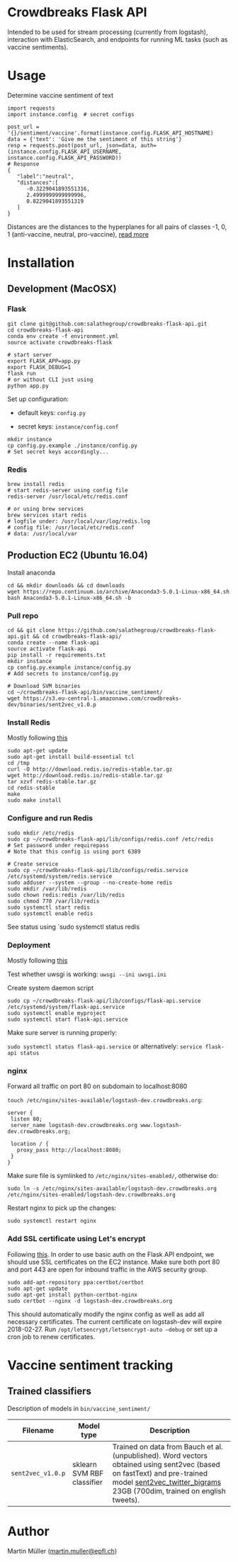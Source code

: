 # Crowdbreaks Flask API 

Intended to be used for stream processing (currently from logstash), interaction with ElasticSearch, and endpoints for running ML tasks (such as vaccine sentiments).

# Usage
Determine vaccine sentiment of text
```
import requests
import instance.config  # secret configs

post_url = '{}/sentiment/vaccine'.format(instance.config.FLASK_API_HOSTNAME)
data = {'text': 'Give me the sentiment of this string'}
resp = requests.post(post_url, json=data, auth=(instance.config.FLASK_API_USERNAME, instance.config.FLASK_API_PASSWORD))
# Response
{  
   "label":"neutral",
   "distances":[  
      -0.3229041893551316,
      2.4999999999999996,
      0.8229041893551319
   ]
}
```
Distances are the distances to the hyperplanes for all pairs of classes -1, 0, 1 (anti-vaccine, neutral, pro-vaccine), [read more](http://scikit-learn.org/stable/modules/generated/sklearn.svm.SVC.html#sklearn.svm.SVC.decision_function)

# Installation
## Development (MacOSX)
### Flask
```
git clone git@github.com:salathegroup/crowdbreaks-flask-api.git
cd crowdbreaks-flask-api
conda env create -f environment.yml
source activate crowdbreaks-flask

# start server
export FLASK_APP=app.py
export FLASK_DEBUG=1
flask run
# or without CLI just using
python app.py
```
Set up configuration:

* default keys: `config.py`

* secret keys: `instance/config.conf`
```
mkdir instance
cp config.py.example ./instance/config.py
# Set secret keys accordingly...
```

### Redis

```
brew install redis
# start redis-server using config file 
redis-server /usr/local/etc/redis.conf

# or using brew services
brew services start redis
# logfile under: /usr/local/var/log/redis.log
# config file: /usr/local/etc/redis.conf
# data: /usr/local/var

```

## Production EC2 (Ubuntu 16.04)
Install anaconda
```
cd && mkdir downloads && cd downloads
wget https://repo.continuum.io/archive/Anaconda3-5.0.1-Linux-x86_64.sh
bash Anaconda3-5.0.1-Linux-x86_64.sh -b
```
### Pull repo
```
cd && git clone https://github.com/salathegroup/crowdbreaks-flask-api.git && cd crowdbreaks-flask-api/
conda create --name flask-api
source activate flask-api
pip install -r requirements.txt
mkdir instance
cp config.py.example instance/config.py
# Add secrets to instance/config.py

# Download SVM binaries
cd ~/crowdbreaks-flask-api/bin/vaccine_sentiment/
wget https://s3.eu-central-1.amazonaws.com/crowdbreaks-dev/binaries/sent2vec_v1.0.p
``` 
### Install Redis
Mostly following [this](https://www.digitalocean.com/community/tutorials/how-to-install-and-configure-redis-on-ubuntu-16-04)
```
sudo apt-get update
sudo apt-get install build-essential tcl
cd /tmp
curl -O http://download.redis.io/redis-stable.tar.gz
wget http://download.redis.io/redis-stable.tar.gz
tar xzvf redis-stable.tar.gz
cd redis-stable
make
sudo make install
```
### Configure and run Redis
```
sudo mkdir /etc/redis
sudo cp ~/crowdbreaks-flask-api/lib/configs/redis.conf /etc/redis
# Set password under requirepass 
# Note that this config is using port 6389

# Create service
sudo cp ~/crowdbreaks-flask-api/lib/configs/redis.service /etc/systemd/system/redis.service
sudo adduser --system --group --no-create-home redis
sudo mkdir /var/lib/redis
sudo chown redis:redis /var/lib/redis
sudo chmod 770 /var/lib/redis
sudo systemctl start redis
sudo systemctl enable redis
```
See status using `sudo systemctl status redis


### Deployment
Mostly following [this](https://www.digitalocean.com/community/tutorials/how-to-serve-flask-applications-with-uwsgi-and-nginx-on-ubuntu-16-04)


Test whether uwsgi is working:
`uwsgi --ini uwsgi.ini`

Create system daemon script
```
sudo cp ~/crowdbreaks-flask-api/lib/configs/flask-api.service /etc/systemd/system/flask-api.service
sudo systemctl enable myproject
sudo systemctl start flask-api.service
```

Make sure server is running properly:

`sudo systemctl status flask-api.service` or alternatively: `service flask-api status`

### nginx
Forward all traffic on port 80 on subdomain to localhost:8080

`touch /etc/nginx/sites-available/logstash-dev.crowdbreaks.org`:
```
server { 
 listen 80;
 server_name logstash-dev.crowdbreaks.org www.logstash-dev.crowdbreaks.org;

 location / {
   proxy_pass http://localhost:8080;
 }
}
```
Make sure file is symlinked to `/etc/nginx/sites-enabled/`, otherwise do:

`sudo ln -s /etc/nginx/sites-available/logstash-dev.crowdbreaks.org  /etc/nginx/sites-enabled/logstash-dev.crowdbreaks.org`

Restart nginx to pick up the changes: 

`sudo systemctl restart nginx`

### Add SSL certificate using Let's encrypt
Following [this](https://www.digitalocean.com/community/tutorials/how-to-secure-nginx-with-let-s-encrypt-on-ubuntu-16-04).
In order to use basic auth on the Flask API endpoint, we should use SSL certificates on the EC2 instance. Make sure both port 80 and port 443 are open for inbound traffic in the AWS security group.
```
sudo add-apt-repository ppa:certbot/certbot
sudo apt-get update
sudo apt-get install python-certbot-nginx
sudo certbot --nginx -d logstash-dev.crowdbreaks.org
```
This should automatically modify the nginx config as well as add all necessary certificates. The current certificate on logstash-dev will expire 2018-02-27. Run `/opt/letsencrypt/letsencrypt-auto —debug` or set up a cron job to renew certificates.

# Vaccine sentiment tracking

## Trained classifiers
Description of models in `bin/vaccine_sentiment/` 


| Filename | Model type | Description |
| ------ | ------ | ------ |
| `sent2vec_v1.0.p` | sklearn SVM RBF classifier | Trained on data from Bauch et al. (unpublished). Word vectors obtained using sent2vec (based on fastText) and pre-trained model [sent2vec_twitter_bigrams](https://drive.google.com/open?id=0B6VhzidiLvjSeHI4cmdQdXpTRHc) 23GB (700dim, trained on english tweets). |


# Author
Martin Müller (martin.muller@epfl.ch)
